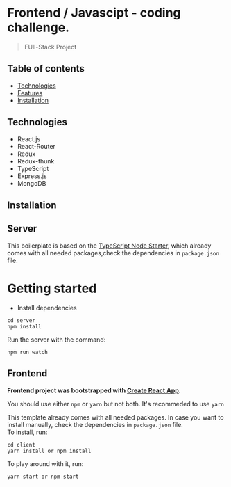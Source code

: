 # Frontend / Javascipt - coding challenge.

> FUll-Stack Project

## Table of contents

- [Technologies](#technologies)
- [Features](#features)
- [Installation](#installation)

## Technologies

- React.js
- React-Router
- Redux
- Redux-thunk
- TypeScript
- Express.js
- MongoDB


## Installation
## **Server**

This boilerplate is based on the [TypeScript Node Starter](https://github.com/microsoft/TypeScript-Node-Starter), which already comes with all needed packages,check the dependencies in `package.json` file.

# Getting started

- Install dependencies

```
cd server
npm install
```

 Run the server with the command: 

 ```
npm run watch
```

## **Frontend**

**Frontend project was bootstrapped with [Create React App](https://github.com/facebook/create-react-app).**


You should use either `npm` or `yarn` but not both. It's recommeded to use `yarn`

This template already comes with all needed packages. In case you want to install manually, check the dependencies in `package.json` file.<br> To install, run:
```
cd client
yarn install or npm install
```
 To play around with it, run:
```
yarn start or npm start
```











